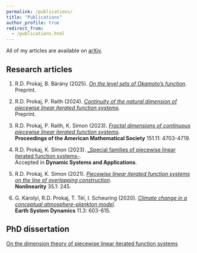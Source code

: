 ```yaml
---
permalink: /publications/
title: "Publications"
author_profile: true
redirect_from: 
  - /publications.html
---
```


All of my articles are available on [arXiv](https://arxiv.org/search/math?searchtype=author&query=Prokaj%2C+R+D).

## Research articles

1. R.D. Prokaj, B. Bárány (2025). [_On the level sets of Okamoto’s function_](https://arxiv.org/pdf/2501.10584).\
Preprint.

2. R.D. Prokaj, P. Raith (2024). [_Continuity of the natural dimension of piecewise linear iterated function
systems_](https://arxiv.org/pdf/2402.05695).\
Preprint.

3. R.D. Prokaj, P. Raith, K. Simon (2023). [_Fractal dimensions of continuous piecewise linear iterated function systems_](https://arxiv.org/pdf/2302.04333).\
__Proceedings of the American Mathematical Society__ 151.11: 4703-4719.

4. R.D. Prokaj, K. Simon (2023). [_Special families of piecewise linear iterated function systems-](https://arxiv.org/pdf/2212.09378).\
Accepted in __Dynamic Systems and Applications__.

5. R.D. Prokaj, K. Simon (2021). [_Piecewise linear iterated function systems on the line of overlapping construction_](https://arxiv.org/pdf/2103.10772 ).\
__Nonlinearity__ 35.1: 245.

7. G. Károlyi, R.D. Prokaj, T. Tél, I. Scheuring (2020). [_Climate change in a conceptual atmosphere-plankton model_](https://esd.copernicus.org/articles/11/603/2020/esd-11-603-2020.html).\
__Earth System Dynamics__ 11.3: 603-615.


## PhD dissertation

[On the dimension theory of piecewise linear iterated function systems](https://rdprokaj.github.io/files/Dissertation.pdf)
